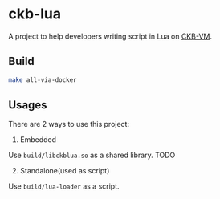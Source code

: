 # ckb-lua
A project to help developers writing script in Lua on [CKB-VM](https://github.com/nervosnetwork/ckb-vm).


## Build

```bash
make all-via-docker
```


## Usages

There are 2 ways to use this project:
1. Embedded

Use `build/libckblua.so` as a shared library. TODO

2. Standalone(used as script)

Use `build/lua-loader` as a script.
